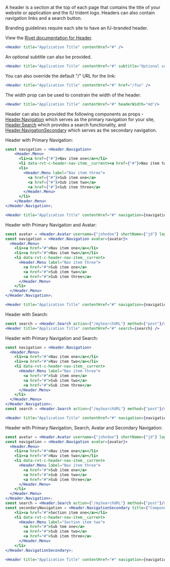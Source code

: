 A header is a section at the top of each page that contains the title of your website or application and the IU trident logo. Headers can also contain navigation links and a search button.

Branding guidelines require each site to have an IU-branded header.

View the [Rivet documentation for Header](https://rivet.iu.edu/components/header/).

<!-- prettier-ignore-start -->
```jsx
<Header title="Application Title" contentHref="#" />
```
<!-- prettier-ignore-end -->

An optional subtitle can also be provided.

<!-- prettier-ignore-start -->
```jsx
<Header title="Application Title" contentHref="#" subtitle="Optional subtitle" />
```
<!-- prettier-ignore-end -->

You can also override the default "/" URL for the link:

<!-- prettier-ignore-start -->
```jsx
<Header title="Application Title" contentHref="#" href="/foo" />
```
<!-- prettier-ignore-end -->

The width prop can be used to constrain the width of the header.

<!-- prettier-ignore-start -->

```jsx
<Header title="Application Title" contentHref="#" headerWidth="md"/>
```
<!-- prettier-ignore-end -->

Header can also be provided the following components as props - [Header.Navigation](#/Navigation?id=headernavigation) which serves as the primary navigation for your site, [Header.Search](#/Navigation?id=headersearch) which provides a search functionality, and [Header.NavigationSecondary](#/Navigation?id=headernavigationsecondary) which serves as the secondary navigation.

Header with Primary Navigation:

<!-- prettier-ignore-start -->
```jsx
const navigation = <Header.Navigation>
    <Header.Menu>
      <li><a href={"#"}>Nav item one</a></li>
      <li data-rvt-c-header-nav-item__current><a href={"#"}>Nav item two</a></li>
      <li>
        <Header.Menu label="Nav item three">
          <a href={"#"}>Sub item one</a>
          <a href={"#"}>Sub item two</a>
          <a href={"#"}>Sub item three</a>
        </Header.Menu>
      </li>
    </Header.Menu>
</Header.Navigation>;

<Header title="Application Title" contentHref="#" navigation={navigation} />
```
<!-- prettier-ignore-end -->

Header with Primary Navigation and Avatar:

<!-- prettier-ignore-start -->
```jsx
const avatar = <Header.Avatar username={"johndoe"} shortName={"jd"} logoutURL={"/logout"}/>
const navigation = <Header.Navigation avatar={avatar}>
  <Header.Menu>
    <li><a href="#">Nav item one</a></li>
    <li><a href="#">Nav item two</a></li>
    <li data-rvt-c-header-nav-item__current>
      <Header.Menu label="Nav item three">
        <a href="#">Sub item one</a>
        <a href="#">Sub item two</a>
        <a href="#">Sub item three</a>
      </Header.Menu>
    </li>
  </Header.Menu>
</Header.Navigation>;

<Header title="Application Title" contentHref="#" navigation={navigation}/>
```
<!-- prettier-ignore-end -->

Header with Search:

<!-- prettier-ignore-start -->
```jsx
const search = <Header.Search action={"/mySearchURL"} method={"post"}/>;
<Header title="Application Title" contentHref="#" search={search} />
```
<!-- prettier-ignore-end -->

Header with Primary Navigation and Search:

<!-- prettier-ignore-start -->
```jsx
const navigation = <Header.Navigation>
  <Header.Menu>
    <li><a href="#">Nav item one</a></li>
    <li><a href="#">Nav item two</a></li>
    <li data-rvt-c-header-nav-item__current>
      <Header.Menu label="Nav item three">
        <a href="#">Sub item one</a>
        <a href="#">Sub item two</a>
        <a href="#">Sub item three</a>
      </Header.Menu>
    </li>
  </Header.Menu>
</Header.Navigation>;
const search = <Header.Search action={"/mySearchURL"} method={"post"}/>;

<Header title="Application Title" contentHref="#" navigation={navigation} search={search} />
```
<!-- prettier-ignore-end -->

Header with Primary Navigation, Search, Avatar and Secondary Navigation:

<!-- prettier-ignore-start -->
```jsx
const avatar = <Header.Avatar username={"johndoe"} shortName={"jd"} logoutURL={"/logout"}/>;
const navigation = <Header.Navigation avatar={avatar}>
  <Header.Menu>
    <li><a href="#">Nav item one</a></li>
    <li><a href="#">Nav item two</a></li>
    <li data-rvt-c-header-nav-item__current>
      <Header.Menu label="Nav item three">
        <a href="#">Sub item one</a>
        <a href="#">Sub item two</a>
        <a href="#">Sub item three</a>
      </Header.Menu>
    </li>
  </Header.Menu>
</Header.Navigation>;
const search = <Header.Search action={"/mySearchURL"} method={"post"}/>;
const secondaryNavigation = <Header.NavigationSecondary title={"Component Library"}>
    <li><a href="#">Section item one</a></li>
    <li data-rvt-c-header-nav-item__current>
      <Header.Menu label="Section item two">
        <a href="#">Sub tem one</a>
        <a href="#">Sub item two</a>
        <a href="#">Sub item three</a>
      </Header.Menu>
    </li>
</Header.NavigationSecondary>;

<Header title="Application Title" contentHref="#" navigation={navigation} search={search} secondaryNavigation={secondaryNavigation}/>

```
<!-- prettier-ignore-end -->
